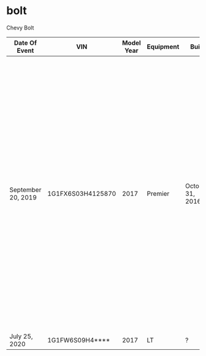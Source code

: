 # bolt
Chevy Bolt

|Date Of Event| VIN | Model Year | Equipment | Built | Mileage | Details |
| -- | --- | ---------- | --------- | ----- | ----- | --- |
|September 20, 2019| 1G1FX6S03H4125870| 2017 | Premier | October 31, 2016 | 99 155 miles| <ul><li>Originally Purchased June 2, 2017;</li><li>Sold at auction in California as “FLEET/LEASE” on Feb 11, 2019 with 99,155 miles.</li><li>Very high mileage for only 20 months. Suspect rideshare/maven?</li><li>Fully charged at a public station, drove home (10 minutes), waited in the car for 15 minutes, went inside.</li><li>“After a couple of hours” they noticed that fire trucks were putting out the fire.</li><li>Car was completely destroyed</li><li>Witnesses said white smoke was coming from the rear wheel area.</li></ul>|
|July 25, 2020|1G1FW6S09H4****| 2017 | LT | ? | 25 000 miles | |
